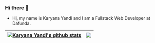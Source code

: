 ### Hi there 👋

- Hi, my name is Karyana Yandi and I am a Fullstack Web Developer at Dafunda.


| <a href="https://github.com/karyanayandi/"><img align="center" src="https://github-readme-stats.vercel.app/api?username=karyanayandi&show_icons=true&include_all_commits=true&count_private=true&hide_border=true" alt="Karyana Yandi's github stats" /></a> | <a href="https://github.com/karyanayandi"><img align="center" src="https://github-readme-stats.vercel.app/api/top-langs/?username=karyanayandi&layout=compact&hide_border=true" /></a> |
| ------------- | ------------- |


<!--
**karyanayandi/karyanayandi** is a ✨ _special_ ✨ repository because its `README.md` (this file) appears on your GitHub profile.
-->
